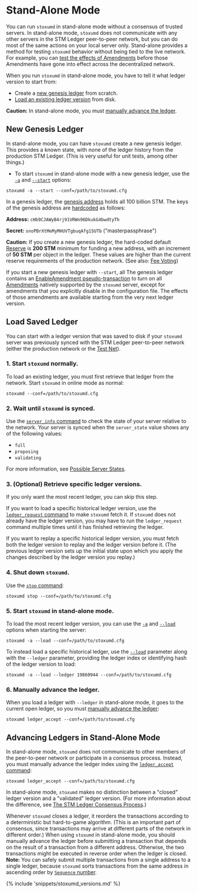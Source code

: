 # Stand-Alone Mode

You can run `stoxumd` in stand-alone mode without a consensus of trusted servers. In stand-alone mode, `stoxumd` does not communicate with any other servers in the STM Ledger peer-to-peer network, but you can do most of the same actions on your local server only. Stand-alone provides a method for testing `stoxumd` behavior without being tied to the live network. For example, you can [test the effects of Amendments](concept-amendments.html#testing-amendments) before those Amendments have gone into effect across the decentralized network.

When you run `stoxumd` in stand-alone mode, you have to tell it what ledger version to start from:

* Create a [new genesis ledger](#new-genesis-ledger) from scratch.
* [Load an existing ledger version](#load-saved-ledger) from disk.

**Caution:** In stand-alone mode, you must [manually advance the ledger](#advancing-ledgers-in-stand-alone-mode).


## New Genesis Ledger

In stand-alone mode, you can have `stoxumd` create a new genesis ledger. This provides a known state, with none of the ledger history from the production STM Ledger. (This is very useful for unit tests, among other things.)

* To start `stoxumd` in stand-alone mode with a new genesis ledger, use the [`-a`](https://wiki.ripple.com/Stoxumd#--standalone.2C_-a) and [`--start`](https://wiki.ripple.com/Stoxumd#--start) options:

```
stoxumd -a --start --conf=/path/to/stoxumd.cfg
```

In a genesis ledger, the [genesis address](concept-accounts.html#special-addresses) holds all 100 billion STM. The keys of the genesis address are [hardcoded](https://github.com/stoxum/stoxumd/src/stoxum/app/ledger/Ledger.cpp#L184) as follows:

**Address:** `cHb9CJAWyB4rj91VRWn96DkukG4bwdtyTh`

**Secret:** `snoPBrXtMeMyMHUVTgbuqAfg1SUTb` ("masterpassphrase")

**Caution:** If you create a new genesis ledger, the hard-coded default [Reserve](concept-reserves.html) is **200 STM** minimum for funding a new address, with an increment of **50 STM** per object in the ledger. These values are higher than the current reserve requirements of the production network. (See also: [Fee Voting](concept-fee-voting.html))

If you start a new genesis ledger with `--start`, all The genesis ledger contains an [EnableAmendment pseudo-transaction](reference-transaction-format.html#enableamendment) to turn on all [Amendments](concept-amendments.html) natively supported by the `stoxumd` server, except for amendments that you explicitly disable in the configuration file. The effects of those amendments are available starting from the very next ledger version.


## Load Saved Ledger

You can start with a ledger version that was saved to disk if your `stoxumd` server was previously synced with the STM Ledger peer-to-peer network (either the production network or the [Test Net](tutorial-stoxumd-setup.html#parallel-networks)).

### 1. Start `stoxumd` normally.

To load an existing ledger, you must first retrieve that ledger from the network. Start `stoxumd` in online mode as normal:

```
stoxumd --conf=/path/to/stoxumd.cfg
```

### 2. Wait until `stoxumd` is synced.

Use the [`server_info` command](reference-stoxumd.html#server-info) to check the state of your server relative to the network. Your server is synced when the `server_state` value shows any of the following values:

* `full`
* `proposing`
* `validating`

For more information, see [Possible Server States](reference-stoxumd.html#possible-server-states).

### 3. (Optional) Retrieve specific ledger versions.

If you only want the most recent ledger, you can skip this step.

If you want to load a specific historical ledger version, use the [`ledger_request` command](reference-stoxumd.html#ledger-request) to make `stoxumd` fetch it. If `stoxumd` does not already have the ledger version, you may have to run the `ledger_request` command multiple times until it has finished retrieving the ledger.

If you want to replay a specific historical ledger version, you must fetch both the ledger version to replay and the ledger version before it. (The previous ledger version sets up the initial state upon which you apply the changes described by the ledger version you replay.)

### 4. Shut down `stoxumd`.

Use the [`stop` command](reference-stoxumd.html#stop):

```
stoxumd stop --conf=/path/to/stoxumd.cfg
```

### 5. Start `stoxumd` in stand-alone mode.

To load the most recent ledger version, you can use the [`-a`](https://wiki.ripple.com/Stoxumd#--standalone.2C_-a) and [`--load`](https://wiki.ripple.com/Stoxumd#--load) options when starting the server:

```
stoxumd -a --load --conf=/path/to/stoxumd.cfg
```

To instead load a specific historical ledger, use the [`--load`](https://wiki.ripple.com/Stoxumd#--load) parameter along with the `--ledger` parameter, providing the ledger index or identifying hash of the ledger version to load:

```
stoxumd -a --load --ledger 19860944 --conf=/path/to/stoxumd.cfg
```

### 6. Manually advance the ledger.

When you load a ledger with `--ledger` in stand-alone mode, it goes to the current open ledger, so you must [manually advance the ledger](#advancing-ledgers-in-stand-alone-mode):

```
stoxumd ledger_accept --conf=/path/to/stoxumd.cfg
```


## Advancing Ledgers in Stand-Alone Mode

In stand-alone mode, `stoxumd` does not communicate to other members of the peer-to-peer network or participate in a consensus process. Instead, you must manually advance the ledger index using the [`ledger_accept` command](reference-stoxumd.html#ledger-accept):

```
stoxumd ledger_accept --conf=/path/to/stoxumd.cfg
```

In stand-alone mode, `stoxumd` makes no distinction between a "closed" ledger version and a "validated" ledger version. (For more information about the difference, see [The STM Ledger Consensus Process](concept-consensus.html).)

Whenever `stoxumd` closes a ledger, it reorders the transactions according to a deterministic but hard-to-game algorithm. (This is an important part of consensus, since transactions may arrive at different parts of the network in different order.) When using `stoxumd` in stand-alone mode, you should manually advance the ledger before submitting a transaction that depends on the result of a transaction from a different address. Otherwise, the two transactions might be executed in reverse order when the ledger is closed. **Note:** You can safely submit multiple transactions from a single address to a single ledger, because `stoxumd` sorts transactions from the same address in ascending order by [`Sequence` number](reference-transaction-format.html#common-fields).

{% include 'snippets/stoxumd_versions.md' %}
